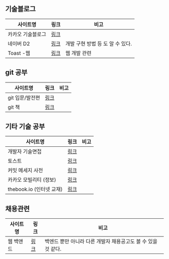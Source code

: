 ## 기술블로그

| 사이트명          | 링크                                    | 비고                             |
| ----------------- | --------------------------------------- | -------------------------------- |
| 카카오 기술블로그 | [링크](https://tech.kakao.com/)         |                                  |
| 네이버 D2         | [링크](https://d2.naver.com/helloworld) | 개발 구현 방법 등 도 알 수 있다. |
| Toast -웹         | [링크](https://meetup.toast.com/)       | 웹 개발 관련                     |



## git 공부

| 사이트명        | 링크                                                         | 비고 |
| --------------- | ------------------------------------------------------------ | ---- |
| git 입문/발전편 | [링크](https://backlog.com/git-tutorial/kr/intro/intro1_1.html) |      |
| git 책          | [링크](https://git-scm.com/book/ko/v2)                       |      |



## 기타 기술 공부

| 사이트명                 | 링크                                                         | 비고 |
| ------------------------ | ------------------------------------------------------------ | ---- |
| 개발자 기술면접          | [링크](https://github.com/JaeYeopHan/Interview_Question_for_Beginner) |      |
| 토스트                   | [링크](https://meetup.toast.com/posts/106)                   |      |
| 커밋 메세지 사전         | [링크](https://meetup.toast.com/posts/106)                   |      |
| 카카오 모빌리티 (정보)   | [링크](https://brunch.co.kr/@kakaomobility/58)               |      |
| thebook.io (인터넷 교재) | [링크](thebook.io)                                           |      |



## 채용관련

| 사이트명  | 링크                                                         | 비고                                                         |
| --------- | ------------------------------------------------------------ | ------------------------------------------------------------ |
| 웹 백앤드 | [링크](https://programmers.co.kr/competitions/416/2020-web-be-second) | 백엔드 뿐만 아니라 다른 개발자 채용공고도 볼 수 있을 것 같다. |

